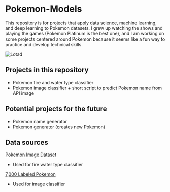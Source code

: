 # Pokemon-Models
This repository is for projects that apply data science, machine learning, and deep learning to Pokemon datasets. I grew up watching the shows and playing the games (Pokemon Platinum is the best one), and I am working on some projects centered around Pokemon because it seems like a fun way to practice and develop technical skills.

![Lotad](https://www.serebii.net/swordshield/pokemon/270.png)

Projects in this repository
----------------------

- Pokemon fire and water type classifier
- Pokemon image classifier + short script to predict Pokemon name from API image


Potential projects for the future
----------------------

 - Pokemon name generator
 - Pokemon generator (creates new Pokemon)

 Data sources
----------------------
[Pokemon Image Dataset](https://www.kaggle.com/datasets/vishalsubbiah/pokemon-images-and-types/code?datasetId=92703&sortBy=voteCount)
- Used for fire water type classifier

[7,000 Labeled Pokemon](https://www.kaggle.com/datasets/lantian773030/pokemonclassification?datasetId=410745&sortBy=voteCount)
- Used for image classifier
